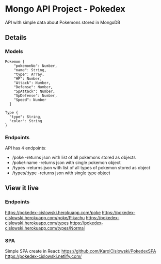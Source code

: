 # Mongo API Project - Pokedex

API with simple data about Pokemons stored in MongoDB

## Details

### Models
```
Pokemon {
    "pokemonNo": Number,
    "name": String,
    "type": Array,
    "HP": Number,
    "Attack": Number,
    "Defense": Number,
    "SpAttack": Number,
    "SpDefense": Number,
    "Speed": Number
  }
  ```
```
Type {
  "type": String,
  "color": String
}
```
  
### Endpoints

API has 4 endpoints:

* /poke -returns json with list of all pokemons stored as objects
* /poke/:name  -returns json with single pokemon object
* /types  -returns json with list of all types of pokemon stored as object
* /types/:type  -returns json with single type object

## View it live

### Endpoints 

https://pokedex-cislowski.herokuapp.com/poke
https://pokedex-cislowski.herokuapp.com/poke/Pikachu
https://pokedex-cislowski.herokuapp.com/types
https://pokedex-cislowski.herokuapp.com/types/Normal

### SPA

Simple SPA create in React:
https://github.com/KarolCislowski/PokedexSPA
https://pokedex-cislowski.netlify.com/

